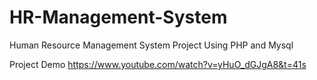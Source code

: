 # HR-Management-System
Human Resource Management System Project Using PHP and Mysql

Project Demo https://www.youtube.com/watch?v=yHuO_dGJgA8&t=41s
